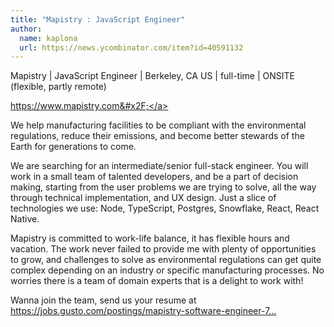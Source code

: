 ```yaml
---
title: "Mapistry : JavaScript Engineer"
author:
  name: kaplona
  url: https://news.ycombinator.com/item?id=40591132
---
```

Mapistry | JavaScript Engineer | Berkeley, CA US | full-time | ONSITE (flexible, partly remote)

<a href="https:&#x2F;&#x2F;www.mapistry.com&#x2F;" rel="nofollow">https:&#x2F;&#x2F;www.mapistry.com&#x2F;</a>

We help manufacturing facilities to be compliant with the environmental regulations, reduce their emissions, and become better stewards of the Earth for generations to come.

We are searching for an intermediate&#x2F;senior full-stack engineer. You will work in a small team of talented developers, and be a part of decision making, starting from the user problems we are trying to solve, all the way through technical implementation, and UX design. Just a slice of technologies we use: Node, TypeScript, Postgres, Snowflake, React, React Native.

Mapistry is committed to work-life balance, it has flexible hours and vacation. The work never failed to provide me with plenty of opportunities to grow, and challenges to solve as environmental regulations can get quite complex depending on an industry or specific manufacturing processes. No worries there is a team of domain experts that is a delight to work with!

Wanna join the team, send us your resume at <a href="https:&#x2F;&#x2F;jobs.gusto.com&#x2F;postings&#x2F;mapistry-software-engineer-7f6eb7ba-c5a0-437c-b1c4-23402f58c6ef" rel="nofollow">https:&#x2F;&#x2F;jobs.gusto.com&#x2F;postings&#x2F;mapistry-software-engineer-7...</a>
